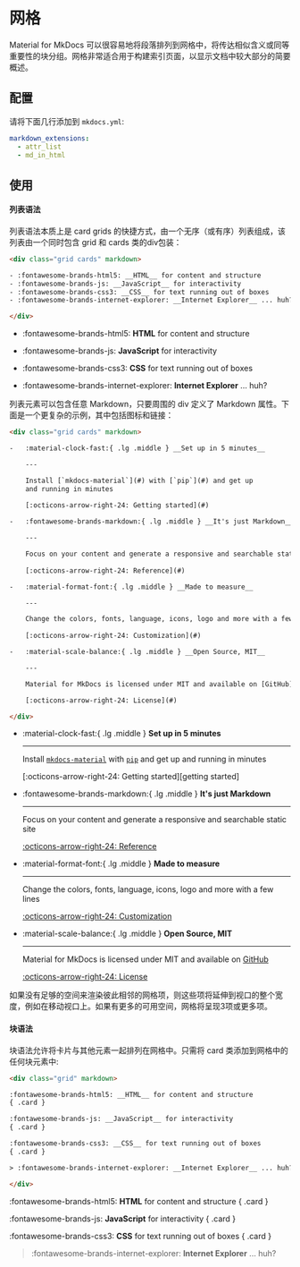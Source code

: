 # 网格

Material for MkDocs 可以很容易地将段落排列到网格中，将传达相似含义或同等重要性的块分组。网格非常适合用于构建索引页面，以显示文档中较大部分的简要概述。

## 配置

请将下面几行添加到 `mkdocs.yml`:

``` yaml
markdown_extensions: 
  - attr_list
  - md_in_html
```

## 使用

#### 列表语法

列表语法本质上是 card grids 的快捷方式，由一个无序（或有序）列表组成，该列表由一个同时包含 grid 和 cards 类的div包装：

``` html title="Card grid"
<div class="grid cards" markdown>

- :fontawesome-brands-html5: __HTML__ for content and structure
- :fontawesome-brands-js: __JavaScript__ for interactivity
- :fontawesome-brands-css3: __CSS__ for text running out of boxes
- :fontawesome-brands-internet-explorer: __Internet Explorer__ ... huh?

</div>
```

<div class="result" markdown>
  <div class="grid cards" markdown>

- :fontawesome-brands-html5: __HTML__ for content and structure
- :fontawesome-brands-js: __JavaScript__ for interactivity
- :fontawesome-brands-css3: __CSS__ for text running out of boxes
- :fontawesome-brands-internet-explorer: __Internet Explorer__ ... huh?

  </div>
</div>

列表元素可以包含任意 Markdown，只要周围的 div 定义了 Markdown 属性。下面是一个更复杂的示例，其中包括图标和链接：

``` html title="Card grid, complex example"
<div class="grid cards" markdown>

-   :material-clock-fast:{ .lg .middle } __Set up in 5 minutes__

    ---

    Install [`mkdocs-material`](#) with [`pip`](#) and get up
    and running in minutes
    
    [:octicons-arrow-right-24: Getting started](#)

-   :fontawesome-brands-markdown:{ .lg .middle } __It's just Markdown__

    ---

    Focus on your content and generate a responsive and searchable static site
    
    [:octicons-arrow-right-24: Reference](#)

-   :material-format-font:{ .lg .middle } __Made to measure__

    ---

    Change the colors, fonts, language, icons, logo and more with a few lines
    
    [:octicons-arrow-right-24: Customization](#)

-   :material-scale-balance:{ .lg .middle } __Open Source, MIT__

    ---

    Material for MkDocs is licensed under MIT and available on [GitHub]

    [:octicons-arrow-right-24: License](#)

</div>
```

<div class="result" markdown>
  <div class="grid cards" markdown>

-   :material-clock-fast:{ .lg .middle } __Set up in 5 minutes__

    ---

    Install [`mkdocs-material`][mkdocs-material] with [`pip`][pip] and get up
    and running in minutes
    
    [:octicons-arrow-right-24: Getting started][getting started]

-   :fontawesome-brands-markdown:{ .lg .middle } __It's just Markdown__

    ---

    Focus on your content and generate a responsive and searchable static site
    
    [:octicons-arrow-right-24: Reference][reference]

-   :material-format-font:{ .lg .middle } __Made to measure__

    ---

    Change the colors, fonts, language, icons, logo and more with a few lines
    
    [:octicons-arrow-right-24: Customization][customization]

-   :material-scale-balance:{ .lg .middle } __Open Source, MIT__

    ---

    Material for MkDocs is licensed under MIT and available on [GitHub]

    [:octicons-arrow-right-24: License][license]

  </div>
</div>

如果没有足够的空间来渲染彼此相邻的网格项，则这些项将延伸到视口的整个宽度，例如在移动视口上。如果有更多的可用空间，网格将呈现3项或更多项。

  [mkdocs-material]: https://pypistats.org/packages/mkdocs-material
  [pip]: ../getting-started.md#with-pip
  [reference]: ../reference/index.md
  [customization]: ../customization.md
  [license]: ../license.md
  [GitHub]: https://github.com/squidfunk/mkdocs-material


#### 块语法

块语法允许将卡片与其他元素一起排列在网格中。只需将 card 类添加到网格中的任何块元素中:

``` html title="Card grid, blocks"
<div class="grid" markdown>

:fontawesome-brands-html5: __HTML__ for content and structure
{ .card }

:fontawesome-brands-js: __JavaScript__ for interactivity
{ .card }

:fontawesome-brands-css3: __CSS__ for text running out of boxes
{ .card }

> :fontawesome-brands-internet-explorer: __Internet Explorer__ ... huh?

</div>
```

<div class="result" markdown>
  <div class="grid" markdown>

:fontawesome-brands-html5: __HTML__ for content and structure
{ .card }

:fontawesome-brands-js: __JavaScript__ for interactivity
{ .card }

:fontawesome-brands-css3: __CSS__ for text running out of boxes
{ .card }

> :fontawesome-brands-internet-explorer: __Internet Explorer__ ... huh?

  </div>
</div>
